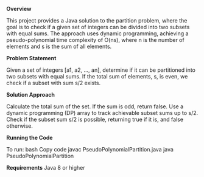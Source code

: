 **Overview**

This project provides a Java solution to the partition problem, where the goal is to check if a given set of integers can be divided into two subsets with equal sums. The approach uses dynamic programming, achieving a pseudo-polynomial time complexity of O(ns), where 
n is the number of elements and 
s is the sum of all elements.

**Problem Statement**

Given a set of integers [a1, a2, ..., an], determine if it can be partitioned into two subsets with equal sums. If the total sum of elements, 
s, is even, we check if a subset with sum 
s/2 exists.

**Solution Approach**

Calculate the total sum of the set. If the sum is odd, return false.
Use a dynamic programming (DP) array to track achievable subset sums up to s/2.
Check if the subset sum s/2 is possible, returning true if it is, and false otherwise.

**Running the Code**

To run:
bash
Copy code
javac PseudoPolynomialPartition.java
java PseudoPolynomialPartition

**Requirements**
Java 8 or higher
